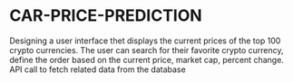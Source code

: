 # CAR-PRICE-PREDICTION
Designing a user interface thet displays the current prices of the top 100 crypto currencies. 
The user can search for their favorite crypto currency, define the order based on the current price, market cap, percent change. 
API call to fetch related data from the database
